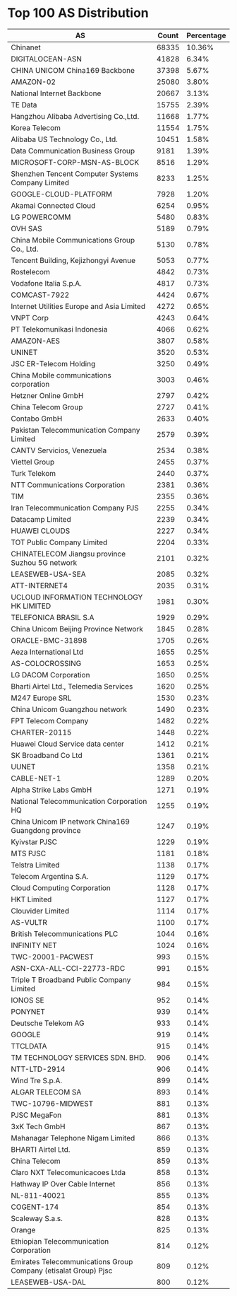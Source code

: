 # Top 100 AS Distribution
| AS | Count | Percentage |
|----|----|----|
| Chinanet | 68335 | 10.36% |
| DIGITALOCEAN-ASN | 41828 | 6.34% |
| CHINA UNICOM China169 Backbone | 37398 | 5.67% |
| AMAZON-02 | 25080 | 3.80% |
| National Internet Backbone | 20667 | 3.13% |
| TE Data | 15755 | 2.39% |
| Hangzhou Alibaba Advertising Co.,Ltd. | 11668 | 1.77% |
| Korea Telecom | 11554 | 1.75% |
| Alibaba US Technology Co., Ltd. | 10451 | 1.58% |
| Data Communication Business Group | 9181 | 1.39% |
| MICROSOFT-CORP-MSN-AS-BLOCK | 8516 | 1.29% |
| Shenzhen Tencent Computer Systems Company Limited | 8233 | 1.25% |
| GOOGLE-CLOUD-PLATFORM | 7928 | 1.20% |
| Akamai Connected Cloud | 6254 | 0.95% |
| LG POWERCOMM | 5480 | 0.83% |
| OVH SAS | 5189 | 0.79% |
| China Mobile Communications Group Co., Ltd. | 5130 | 0.78% |
| Tencent Building, Kejizhongyi Avenue | 5053 | 0.77% |
| Rostelecom | 4842 | 0.73% |
| Vodafone Italia S.p.A. | 4817 | 0.73% |
| COMCAST-7922 | 4424 | 0.67% |
| Internet Utilities Europe and Asia Limited | 4272 | 0.65% |
| VNPT Corp | 4243 | 0.64% |
| PT Telekomunikasi Indonesia | 4066 | 0.62% |
| AMAZON-AES | 3807 | 0.58% |
| UNINET | 3520 | 0.53% |
| JSC ER-Telecom Holding | 3250 | 0.49% |
| China Mobile communications corporation | 3003 | 0.46% |
| Hetzner Online GmbH | 2797 | 0.42% |
| China Telecom Group | 2727 | 0.41% |
| Contabo GmbH | 2633 | 0.40% |
| Pakistan Telecommunication Company Limited | 2579 | 0.39% |
| CANTV Servicios, Venezuela | 2534 | 0.38% |
| Viettel Group | 2455 | 0.37% |
| Turk Telekom | 2440 | 0.37% |
| NTT Communications Corporation | 2381 | 0.36% |
| TIM | 2355 | 0.36% |
| Iran Telecommunication Company PJS | 2255 | 0.34% |
| Datacamp Limited | 2239 | 0.34% |
| HUAWEI CLOUDS | 2227 | 0.34% |
| TOT Public Company Limited | 2204 | 0.33% |
| CHINATELECOM Jiangsu province Suzhou 5G network | 2101 | 0.32% |
| LEASEWEB-USA-SEA | 2085 | 0.32% |
| ATT-INTERNET4 | 2035 | 0.31% |
| UCLOUD INFORMATION TECHNOLOGY HK LIMITED | 1981 | 0.30% |
| TELEFONICA BRASIL S.A | 1929 | 0.29% |
| China Unicom Beijing Province Network | 1845 | 0.28% |
| ORACLE-BMC-31898 | 1705 | 0.26% |
| Aeza International Ltd | 1655 | 0.25% |
| AS-COLOCROSSING | 1653 | 0.25% |
| LG DACOM Corporation | 1650 | 0.25% |
| Bharti Airtel Ltd., Telemedia Services | 1620 | 0.25% |
| M247 Europe SRL | 1530 | 0.23% |
| China Unicom Guangzhou network | 1490 | 0.23% |
| FPT Telecom Company | 1482 | 0.22% |
| CHARTER-20115 | 1448 | 0.22% |
| Huawei Cloud Service data center | 1412 | 0.21% |
| SK Broadband Co Ltd | 1361 | 0.21% |
| UUNET | 1358 | 0.21% |
| CABLE-NET-1 | 1289 | 0.20% |
| Alpha Strike Labs GmbH | 1271 | 0.19% |
| National Telecommunication Corporation HQ | 1255 | 0.19% |
| China Unicom IP network China169 Guangdong province | 1247 | 0.19% |
| Kyivstar PJSC | 1229 | 0.19% |
| MTS PJSC | 1181 | 0.18% |
| Telstra Limited | 1138 | 0.17% |
| Telecom Argentina S.A. | 1129 | 0.17% |
| Cloud Computing Corporation | 1128 | 0.17% |
| HKT Limited | 1127 | 0.17% |
| Clouvider Limited | 1114 | 0.17% |
| AS-VULTR | 1100 | 0.17% |
| British Telecommunications PLC | 1044 | 0.16% |
| INFINITY NET | 1024 | 0.16% |
| TWC-20001-PACWEST | 993 | 0.15% |
| ASN-CXA-ALL-CCI-22773-RDC | 991 | 0.15% |
| Triple T Broadband Public Company Limited | 984 | 0.15% |
| IONOS SE | 952 | 0.14% |
| PONYNET | 939 | 0.14% |
| Deutsche Telekom AG | 933 | 0.14% |
| GOOGLE | 919 | 0.14% |
| TTCLDATA | 915 | 0.14% |
| TM TECHNOLOGY SERVICES SDN. BHD. | 906 | 0.14% |
| NTT-LTD-2914 | 906 | 0.14% |
| Wind Tre S.p.A. | 899 | 0.14% |
| ALGAR TELECOM SA | 893 | 0.14% |
| TWC-10796-MIDWEST | 881 | 0.13% |
| PJSC MegaFon | 881 | 0.13% |
| 3xK Tech GmbH | 867 | 0.13% |
| Mahanagar Telephone Nigam Limited | 866 | 0.13% |
| BHARTI Airtel Ltd. | 859 | 0.13% |
| China Telecom | 859 | 0.13% |
| Claro NXT Telecomunicacoes Ltda | 858 | 0.13% |
| Hathway IP Over Cable Internet | 856 | 0.13% |
| NL-811-40021 | 855 | 0.13% |
| COGENT-174 | 854 | 0.13% |
| Scaleway S.a.s. | 828 | 0.13% |
| Orange | 825 | 0.13% |
| Ethiopian Telecommunication Corporation | 814 | 0.12% |
| Emirates Telecommunications Group Company (etisalat Group) Pjsc | 809 | 0.12% |
| LEASEWEB-USA-DAL | 800 | 0.12% |
